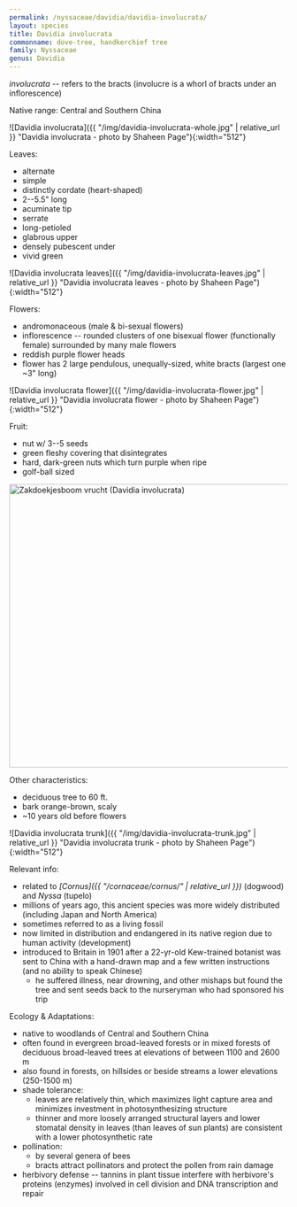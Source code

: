 ```yaml
---
permalink: /nyssaceae/davidia/davidia-involucrata/
layout: species
title: Davidia involucrata
commonname: dove-tree, handkerchief tree
family: Nyssaceae
genus: Davidia
---
```


*involucrata* -- refers to the bracts (involucre is a whorl of bracts under an inflorescence)

Native range: Central and Southern China

![Davidia involucrata]({{ "/img/davidia-involucrata-whole.jpg" | relative_url }} "Davidia involucrata - photo by Shaheen Page"){:width="512"}


Leaves:
  - alternate
  - simple
  - distinctly cordate (heart-shaped)
  - 2--5.5" long
  - acuminate tip
  - serrate
  - long-petioled
  - glabrous upper
  - densely pubescent under
  - vivid green

![Davidia involucrata leaves]({{ "/img/davidia-involucrata-leaves.jpg" | relative_url }} "Davidia involucrata leaves - photo by Shaheen Page"){:width="512"}


Flowers:
  - andromonaceous (male & bi-sexual flowers)
  - inflorescence -- rounded clusters of one bisexual flower (functionally female) surrounded by many male flowers
  - reddish purple flower heads
  - flower has 2 large pendulous, unequally-sized, white bracts (largest one ~3" long)

![Davidia involucrata flower]({{ "/img/davidia-involucrata-flower.jpg" | relative_url }} "Davidia involucrata flower - photo by Shaheen Page"){:width="512"}

Fruit:
  - nut w/ 3--5 seeds
  - green fleshy covering that disintegrates
  - hard, dark-green nuts which turn purple when ripe
  - golf-ball sized

<a title="Rasbak / CC BY-SA (http://creativecommons.org/licenses/by-sa/3.0/)" href="https://commons.wikimedia.org/wiki/File:Zakdoekjesboom_vrucht_(Davidia_involucrata).jpg"><img width="512" alt="Zakdoekjesboom vrucht (Davidia involucrata)" src="https://upload.wikimedia.org/wikipedia/commons/thumb/1/11/Zakdoekjesboom_vrucht_%28Davidia_involucrata%29.jpg/512px-Zakdoekjesboom_vrucht_%28Davidia_involucrata%29.jpg"></a>

Other characteristics:
  - deciduous tree to 60 ft.
  - bark orange-brown, scaly
  - ~10 years old before flowers

![Davidia involucrata trunk]({{ "/img/davidia-involucrata-trunk.jpg" | relative_url }} "Davidia involucrata trunk - photo by Shaheen Page"){:width="512"}

Relevant info:
  - related to *[Cornus]({{ "/cornaceae/cornus/"  | relative_url }})* (dogwood) and *Nyssa* (tupelo)
  - millions of years ago, this ancient species was more widely distributed (including Japan and North America)
  - sometimes referred to as a living fossil
  - now limited in distribution and endangered in its native region due to human activity (development)
  - introduced to Britain in 1901 after a 22-yr-old Kew-trained botanist was sent to China with a hand-drawn map and a few written instructions (and no ability to speak Chinese)
    - he suffered illness, near drowning, and other mishaps but found the tree and sent seeds back to the nurseryman who had sponsored his trip

Ecology & Adaptations:
  - native to woodlands of Central and Southern China
  - often found in evergreen broad-leaved forests or in mixed forests of deciduous broad-leaved trees at elevations of between 1100 and 2600 m
  - also found in forests, on hillsides or beside streams a lower elevations (250-1500 m)
  - shade tolerance:
    - leaves are relatively thin, which maximizes light capture area and minimizes investment in photosynthesizing structure
    - thinner and more loosely arranged structural layers and lower stomatal density in leaves (than leaves of sun plants) are consistent with a lower photosynthetic rate
  - pollination:
    - by several genera of bees
    - bracts attract pollinators and protect the pollen from rain damage
  - herbivory defense -- tannins in plant tissue interfere with herbivore's proteins (enzymes) involved in cell division and DNA transcription and repair
